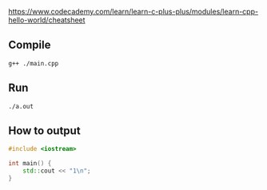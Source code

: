 https://www.codecademy.com/learn/learn-c-plus-plus/modules/learn-cpp-hello-world/cheatsheet

## Compile
`g++ ./main.cpp`

## Run
`./a.out`

## How to output
```cpp
#include <iostream>

int main() {
    std::cout << "1\n";
}
```
